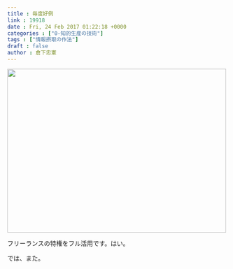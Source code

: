 ```yaml
---
title : 毎度好例
link : 19918
date : Fri, 24 Feb 2017 01:22:18 +0000
categories : ["0-知的生産の技術"]
tags : ["情報摂取の作法"]
draft : false
author : 倉下忠憲
---
```


<a href="https://rashita.net/blog/?attachment_id=19919" rel="attachment wp-att-19919"><img src="https://rashita.net/blog/wp-content/uploads/2017/02/IMG_7298-500x375.jpg" alt="" width="500" height="375" class="alignnone size-medium wp-image-19919" /></a>

フリーランスの特権をフル活用です。はい。

では、また。